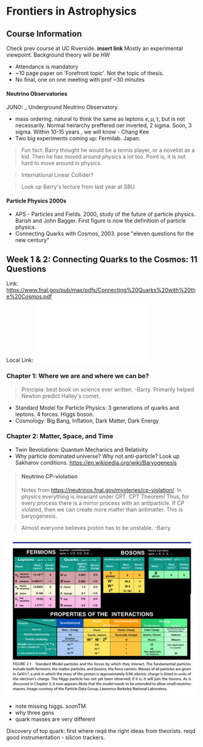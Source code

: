 # Frontiers in Astrophysics



## Course Information

Check prev course at UC Riverside. **insert link** Mostly an experimental viewpoint. Background theory will be HW

- Attendance is mandatory
- ~10 page paper on 'Forefront topic'. Not the topic of thesis.
- No final, one on one meeting with prof ~30 minutes

#### Neutrino Observatories

JUNO: _ Underground Neutrino Observatory. 

- mass ordering. natural to think the same as leptons $e,\mu,\tau$, but is not necessarily. Normal heirarchy preffered oer inverted, 2 sigma. Soon, 3 sigma. Within 10-15 years , we will know - Chang Kee
- Two big experiments coming up: Fermilab. Japan.

> Fun fact: Barry thought he would be a tennis player, or a novelist as a kid. Then he has moved around physics a lot too. Point is, it is not hard to move around in physics.

> International Linear Collider? 

> Look up Barry's lecture from last year at SBU

#### Particle Physics 2000s

- APS - Particles and Fields. 2000, study of the future of particle physics. Barish and John Bagger. First figure is now the definitioin of particle physics.
- Connecting Quarks with Cosmos, 2003. pose "eleven questions for the new century"


## Week 1 & 2: Connecting Quarks to the Cosmos: 11 Questions

Link: 
https://www.fnal.gov/pub/max/pdfs/Connecting%20Quarks%20with%20the%20Cosmos.pdf

Local Link: ![pdf](Connecting%20Quarks%20with%20the%20Cosmos.pdf)

### Chapter 1: Where we are and where we can be?

>Principia: best book on science ever written. -Barry.
>Primarily helped Newton predict Halley's comet.

- Standard Model for Particle Physics: 3 generations of quarks and leptons. 4 forces. Higgs boson.
- Cosmology: Big Bang, Inflation, Dark Matter, Dark Energy

### Chapter 2: Matter, Space, and Time

- Twin Revolutions: Quantum Mechanics and Relativity
- Why particle dominated universe? Why not anti-particle? Look up Sakharov conditions. https://en.wikipedia.org/wiki/Baryogenesis

>#### Neutrino CP-violation
>
>Notes from https://neutrinos.fnal.gov/mysteries/cp-violation/.
>In physics everything is invariant under CPT. CPT Theorem! Thus, for every process there is a mirror process with an antiparticle. If CP violated, then we can create more matter than antimatter. This is baryogenesis.

>Almost everyone believes proton has to be unstable. -Barry 

![standard model](image.png)

- note missing higgs. soonTM.
- why three gens
- quark masses are very different

Discovery of top quark:
first where reqd the right ideas from theorists. reqd good instrumentation - silicon trackers.  